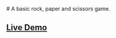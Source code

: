 # A basic rock, paper and scissors game. 
## [Live Demo](https://berkay-eren.github.io/rock-paper-scissors/)
